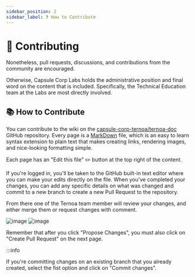 ```yaml
---
sidebar_position: 2
sidebar_label: ❓ How to Contribute
---
```


# 🤝 Contributing

Nonetheless, pull requests, discussions, and contributions from the community are encouraged.

Otherwise, Capsule Corp Labs holds the administrative position and final word on the content that is included. 
Specifically, the Technical Education team at the Labs are most directly involved.


## 📚 How to Contribute

You can contribute to the wiki on the [capsule-corp-ternoa/ternoa-doc](https://github.com/capsule-corp-ternoa/ternoa-doc) GitHub repository. 
Every page is a [MarkDown](https://guides.github.com/features/mastering-markdown/) file, which is an easy to learn syntax extension to plain text that makes creating links, rendering images, and nice-looking formatting simple.

Each page has an "Edit this file" ✏️ button at the top right of the content.

If you're logged in, you'll be taken to the GitHub built-in text editor where you can make your edits directly on the file. 
When you've completed your changes, you can add any specific details on what was changed and commit to a new branch to create a new Pull Request to the repository. 

From there one of the Ternoa team member will review your changes, and either merge them or request changes with comment.

![image](https://user-images.githubusercontent.com/5689530/200411267-33fdac0e-74e1-42f0-b020-6e38dc48090f.png)
![image](https://user-images.githubusercontent.com/5689530/200413223-fe0cf226-b638-485d-8ee2-f6e94f110555.png)

Remember that after you click "Propose Changes", you must also click on "Create Pull Request" on the next page. 

:::info

If you're committing changes on an existing branch that you already created, select the fist option and click on "Commit changes".
